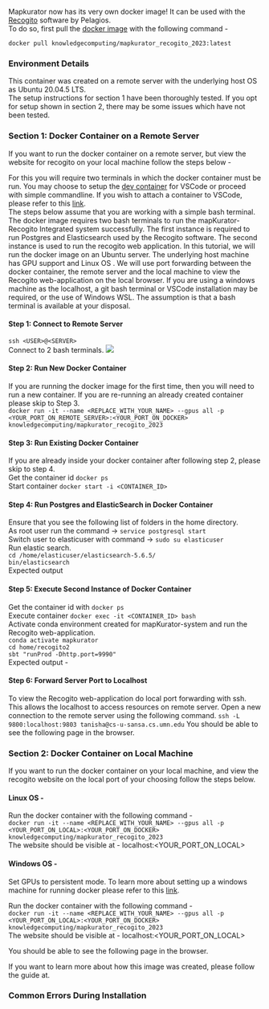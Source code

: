 
Mapkurator now has its very own docker image! It can be used with the [Recogito](https://github.com/pelagios/recogito2) software by Pelagios.     
To do so, first pull the [docker image](https://hub.docker.com/r/knowledgecomputing/mapkurator_recogito_2023/tags) with the following command -     

`docker pull knowledgecomputing/mapkurator_recogito_2023:latest`    
 
### Environment Details    
This container was created on a remote server with the underlying host OS as Ubuntu 20.04.5 LTS.     
The setup instructions for section 1 have been thoroughly tested. If you opt for setup shown in section 2, there may be some issues which have not been tested.

### Section 1: Docker Container on a Remote Server     
If you want to run the docker container on a remote server, but view the website for recogito on your local machine follow the steps below -    
 
For this you will require two terminals in which the docker container must be run. You  may choose to setup the [dev container](https://code.visualstudio.com/docs/devcontainers/tutorial) for VSCode or proceed with simple commandline. If you wish to attach a container to VSCode, please refer to this [link](https://code.visualstudio.com/docs/devcontainers/attach-container).       
The steps below assume that you are working with a simple bash terminal.    
The docker image requires two bash terminals to run the mapKurator-Recogito Integrated system successfully. The first instance is required to run Postgres and Elasticsearch used by the Recogito software. The second instance is used to run the recogito web application. In this tutorial, we will run the docker image on an Ubuntu server. The underlying host machine has GPU support and Linux OS <add version>. We will use port forwarding between the docker container, the remote server and the local machine to view the Recogito web-application on the local browser. If you are using a windows machine as the localhost, a git bash terminal or VSCode installation may be required, or the use of Windows WSL. The assumption is that a bash terminal is available at your disposal.    
#### Step 1: Connect to Remote Server   
```ssh <USER>@<SERVER>```     
 Connect to 2 bash terminals. 
 <img src="_media/docker/1_ssh.png">
#### Step 2: Run New Docker Container     
 If you are running the docker image for the first time, then you will need to run a new container. If you are re-running an already created container please skip to Step 3.    
```docker run -it --name <REPLACE_WITH_YOUR_NAME> --gpus all -p <YOUR_PORT_ON_REMOTE_SERVER>:<YOUR_PORT_ON_DOCKER> knowledgecomputing/mapkurator_recogito_2023```     
 
#### Step 3: Run Existing Docker Container 
 If you are already inside your docker container after following step 2, please skip to step 4.     
 Get the container id 
 ```docker ps```    
 Start container
 ```docker start -i <CONTAINER_ID>```
#### Step 4: Run Postgres and ElasticSearch in Docker Container 
Ensure that you see the following list of folders in the home directory. <INSERT Directory Image>    
As root user run the command -> ```service postgresql start```    
Switch user to elasticuser with command -> ```sudo su elasticuser```    
Run elastic search.      
 ```cd /home/elasticuser/elasticsearch-5.6.5/```     
```bin/elasticsearch```     
Expected output <INSERT Image>
#### Step 5: Execute Second Instance of Docker Container
 Get the container id with 
 ```docker ps```     
 Execute container 
```docker exec -it <CONTAINER_ID> bash```       
Activate conda environment created for mapKurator-system and run the Recogito web-application.    
```conda activate mapkurator```  
```cd home/recogito2```  
```sbt "runProd -Dhttp.port=9990"```  
Expected output - <INSERT Image>  
#### Step 6: Forward Server Port to Localhost 
To view the Recogito web-application do local port forwarding with ssh. This allows the localhost to access resources on remote server. 
Open a new connection to the remote server using the following command. 
```ssh -L 9800:localhost:9803 tanisha@cs-u-sansa.cs.umn.edu```
You should be able to see the following page in the browser. 
<ADD IMAGE>

### Section 2: Docker Container on Local Machine     
If you want to run the docker container on your local machine, and view the recogito website on the local port of your choosing follow the steps below.    

#### Linux OS - 
Run the docker container with the following command -      
```docker run -it --name <REPLACE_WITH_YOUR_NAME> --gpus all -p <YOUR_PORT_ON_LOCAL>:<YOUR_PORT_ON_DOCKER> knowledgecomputing/mapkurator_recogito_2023```   
The website should be visible at - localhost:\<YOUR_PORT_ON_LOCAL\>     
 
#### Windows OS - 
Set GPUs to persistent mode. To learn more about setting up a windows machine for running docker please refer to this [link](https://docs.docker.com/desktop/windows/wsl/).     

Run the docker container with the following command -      
```docker run -it --name <REPLACE_WITH_YOUR_NAME> --gpus all -p <YOUR_PORT_ON_LOCAL>:<YOUR_PORT_ON_DOCKER> knowledgecomputing/mapkurator_recogito_2023```   
The website should be visible at - localhost:\<YOUR_PORT_ON_LOCAL\>     

You should be able to see the following page in the browser. 
<ADD IMAGE>

 If you want to learn more about how this image was created, please follow the guide at.  

 ### Common Errors During Installation
